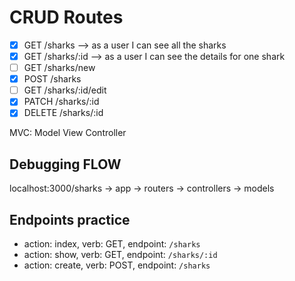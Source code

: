 # CRUD Routes
- [x] GET /sharks --> as a user I can see all the sharks
- [x] GET /sharks/:id --> as a user I can see the details for one shark
- [ ] GET /sharks/new
- [x] POST /sharks
- [ ] GET /sharks/:id/edit
- [x] PATCH /sharks/:id
- [x] DELETE /sharks/:id

MVC: Model View Controller

## Debugging FLOW
localhost:3000/sharks -> app -> routers -> controllers -> models

## Endpoints practice
- action: index, verb: GET, endpoint: `/sharks`
- action: show, verb: GET, endpoint: `/sharks/:id`
- action: create, verb: POST, endpoint: `/sharks`